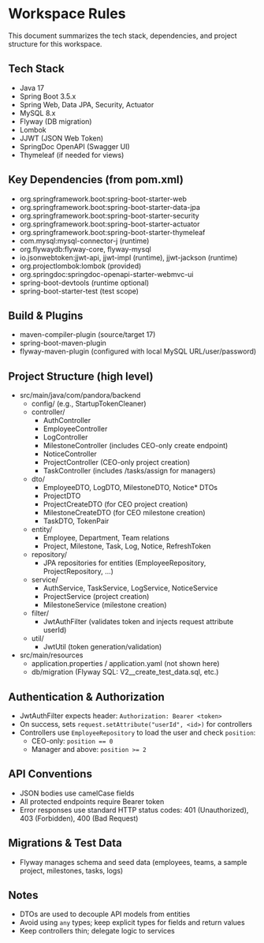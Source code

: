 # Workspace Rules

This document summarizes the tech stack, dependencies, and project structure for this workspace.

## Tech Stack
- Java 17
- Spring Boot 3.5.x
- Spring Web, Data JPA, Security, Actuator
- MySQL 8.x
- Flyway (DB migration)
- Lombok
- JJWT (JSON Web Token)
- SpringDoc OpenAPI (Swagger UI)
- Thymeleaf (if needed for views)

## Key Dependencies (from pom.xml)
- org.springframework.boot:spring-boot-starter-web
- org.springframework.boot:spring-boot-starter-data-jpa
- org.springframework.boot:spring-boot-starter-security
- org.springframework.boot:spring-boot-starter-actuator
- org.springframework.boot:spring-boot-starter-thymeleaf
- com.mysql:mysql-connector-j (runtime)
- org.flywaydb:flyway-core, flyway-mysql
- io.jsonwebtoken:jjwt-api, jjwt-impl (runtime), jjwt-jackson (runtime)
- org.projectlombok:lombok (provided)
- org.springdoc:springdoc-openapi-starter-webmvc-ui
- spring-boot-devtools (runtime optional)
- spring-boot-starter-test (test scope)

## Build & Plugins
- maven-compiler-plugin (source/target 17)
- spring-boot-maven-plugin
- flyway-maven-plugin (configured with local MySQL URL/user/password)

## Project Structure (high level)
- src/main/java/com/pandora/backend
  - config/ (e.g., StartupTokenCleaner)
  - controller/
    - AuthController
    - EmployeeController
    - LogController
    - MilestoneController (includes CEO-only create endpoint)
    - NoticeController
    - ProjectController (CEO-only project creation)
    - TaskController (includes /tasks/assign for managers)
  - dto/
    - EmployeeDTO, LogDTO, MilestoneDTO, Notice* DTOs
    - ProjectDTO
    - ProjectCreateDTO (for CEO project creation)
    - MilestoneCreateDTO (for CEO milestone creation)
    - TaskDTO, TokenPair
  - entity/
    - Employee, Department, Team relations
    - Project, Milestone, Task, Log, Notice, RefreshToken
  - repository/
    - JPA repositories for entities (EmployeeRepository, ProjectRepository, ...)
  - service/
    - AuthService, TaskService, LogService, NoticeService
    - ProjectService (project creation)
    - MilestoneService (milestone creation)
  - filter/
    - JwtAuthFilter (validates token and injects request attribute userId)
  - util/
    - JwtUtil (token generation/validation)
- src/main/resources
  - application.properties / application.yaml (not shown here)
  - db/migration (Flyway SQL: V2__create_test_data.sql, etc.)

## Authentication & Authorization
- JwtAuthFilter expects header: `Authorization: Bearer <token>`
- On success, sets `request.setAttribute("userId", <id>)` for controllers
- Controllers use `EmployeeRepository` to load the user and check `position`:
  - CEO-only: `position == 0`
  - Manager and above: `position >= 2`

## API Conventions
- JSON bodies use camelCase fields
- All protected endpoints require Bearer token
- Error responses use standard HTTP status codes: 401 (Unauthorized), 403 (Forbidden), 400 (Bad Request)

## Migrations & Test Data
- Flyway manages schema and seed data (employees, teams, a sample project, milestones, tasks, logs)

## Notes
- DTOs are used to decouple API models from entities
- Avoid using `any` types; keep explicit types for fields and return values
- Keep controllers thin; delegate logic to services
